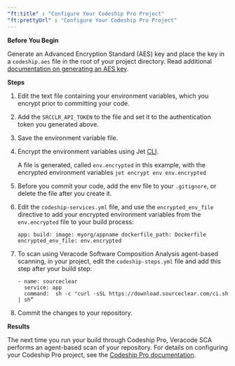 ```yaml
---
"ft:title" : "Configure Your Codeship Pro Project"
"ft:prettyUrl" : "Configure Your Codeship Pro Project"
---
```


<p font-size="13pt"><b>Before You Begin</b></p>

Generate an Advanced Encryption Standard (AES) key and place the key in a `codeship.aes` file in the root of your project directory. Read additional [documentation on generating an AES key](https://documentation.codeship.com/pro/builds-and-configuration/environment-variables/#encrypted-environment-variables).

<p font-size="13pt"><b>Steps</b></p>

1.  Edit the text file containing your environment variables, which you encrypt prior to committing your code.

2.  Add the `SRCCLR_API_TOKEN` to the file and set it to the authentication token you generated above.

3.  Save the environment variable file.

4.  Encrypt the environment variables using Jet [CLI](https://documentation.codeship.com/pro/jet-cli/usage-overview/).

    A file is generated, called `env.encrypted` in this example, with the encrypted environment variables `jet encrypt env env.encrypted`

5.  Before you commit your code, add the env file to your `.gitignore`, or delete the file after you create it.

6.  Edit the `codeship-services.yml` file, and use the `encrypted_env_file` directive to add your encrypted environment variables from the `env.encrypted` file to your build process:

    ```
    app: build: image: myorg/appname dockerfile_path: Dockerfile encrypted_env_file: env.encrypted 
    ```

7.  To scan using Veracode Software Composition Analysis agent-based scanning, in your project, edit the `codeship-steps.yml` file and add this step after your build step:

    ```
    - name: sourceclear
      service: app
      command:  sh -c "curl -sSL https://download.sourceclear.com/ci.sh | sh”
    ```

8.  Commit the changes to your repository.

<p font-size="13pt"><b>Results</b></p>

The next time you run your build through Codeship Pro, Veracode SCA performs an agent-based scan of your repository. For details on configuring your Codeship Pro project, see the [Codeship Pro documentation](https://documentation.codeship.com/pro/jet-cli/usage-overview/).

